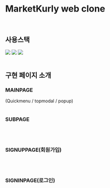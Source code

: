 # MarketKurly web clone
</br>

## 사용스택
<img src="https://img.shields.io/badge/React-61DAFB.svg?&style=for-the-badge&logo=React&logoColor=white" /> 
<img src="https://img.shields.io/badge/axios-5A29E4.svg?&style=for-the-badge&logo=axios&logoColor=white" /> 
<img src="https://img.shields.io/badge/mysql-4479A1.svg?&style=for-the-badge&logo=mysql&logoColor=white" /> 
</br>
</br>


## 구현 페이지 소개
### MAINPAGE
 (Quickmenu / topmodal / popup)
 </br>
 </br>

### SUBPAGE
</br>
</br>

### SIGNUPPAGE(회원가입)
</br>
</br>

### SIGNINPAGE(로그인)
</br>
</br>
